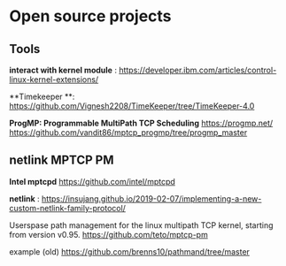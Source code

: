# Open source projects 

## Tools
**interact with kernel module** : https://developer.ibm.com/articles/control-linux-kernel-extensions/ 

**Timekeeper **: https://github.com/Vignesh2208/TimeKeeper/tree/TimeKeeper-4.0

**ProgMP: Programmable MultiPath TCP Scheduling**
https://progmp.net/
https://github.com/vandit86/mptcp_progmp/tree/progmp_master



## netlink MPTCP PM 

**Intel mptcpd** https://github.com/intel/mptcpd 

**netlink** : https://insujang.github.io/2019-02-07/implementing-a-new-custom-netlink-family-protocol/ 

Userspase path management for the linux multipath TCP kernel, starting from version v0.95.
https://github.com/teto/mptcp-pm

example (old)
https://github.com/brenns10/pathmand/tree/master
